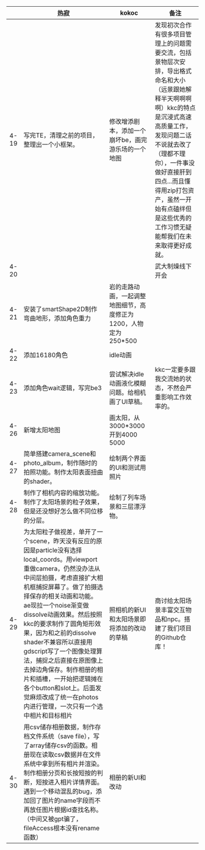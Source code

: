 |      | 热寂                                                         | kokoc                                                        | 备注                                                         |
| ---- | ------------------------------------------------------------ | ------------------------------------------------------------ | ------------------------------------------------------------ |
| 4-19 | 写完TE，清理之前的项目，整理出一个小框架。                   | 修改增添剧本，添加一个崩坏be，画完游乐场的一个地图           | 发现初次合作有很多项目管理上的问题需要交流，包括景物层次安排，导出格式命名和大小（远景跟她解释半天啊啊啊啊）kkc的特点是沉浸式高速高质量工作，发现问题二话不说就去改了（理都不理你），一件事没做好直接肝到四点...而且懂得用zip打包资产，虽然一开始有点磕绊但是这些优秀的工作习惯无疑能帮我们在未来取得更好成就。 |
| 4-20 |                                                              |                                                              | 武大制燥线下开会                                             |
| 4-21 | 安装了smartShape2D制作弯曲地形，添加角色重力                 | 岩的走路动画，一起调整地图细节，高度修正为1200，人物定为250*500 |                                                              |
| 4-22 | 添加16180角色                                                | idle动画                                                     |                                                              |
| 4-23 | 添加角色wait逻辑，写完be3                                    | 尝试解决idle动画液化模糊问题。给相机画了UI草稿。             | kkc一定要多跟我交流她的状态，不然会严重影响工作效率的。      |
| 4-26 | 新增太阳地图                                                 | 画太阳，从3000*3000开到4000 5000                             |                                                              |
| 4-27 | 简单搭建camera_scene和photo_album，制作随时的拍照功能。制作太阳表面扭曲的shader。 | 绘制两个界面的UI和测试用照片                                 |                                                              |
| 4-28 | 制作了相机内容的缩放功能。制作了太阳场景的粒子效果，但是还没想好怎么做不同位移的分层。 | 绘制了列车场景和三层漂浮物。                                 |                                                              |
| 4-29 | 为太阳粒子做视差，单开了一个scene，昨天没有反应的原因是particle没有选择local_coords。用viewport重做camera，仍然没办法从中间层拍摄，考虑直接扩大相机框捕捉屏幕了。做了拍摄选择保存的相关动画和功能。ae现拉一个noise渐变做dissolve动画效果。然后按照kkc的要求制作了圆角矩形效果，因为和之前的dissolve shader不兼容所以直接用gdscript写了一个图像处理算法，捕捉之后直接在原图像上去掉边角保存。制作相册的相片和插槽，一开始把逻辑摊在各个button和slot上。后面发觉麻烦改成了统一在photos内进行管理，一次只有一个选中相片和目标相片 | 照相机的新UI和太阳场景即将添加的改动的草稿                   | 商讨给太阳场景丰富交互物品和npc。搭建了我们项目的Github仓库！ |
| 4-30 | 用csv储存相册数据，制作存档文件系统（save file），写了array储存csv的函数。相册现在读取csv数据并在文件系统中拿到所有相片并渲染。制作相册分页和长按短按的判断，短按进入相片详情界面。遇到一个移动混乱的bug，添加回了图片的name字段而不再放任图片根据id查找名称。（中间又被gpt骗了，fileAccess根本没有rename函数） | 相册的新UI和改动                                             |                                                              |

